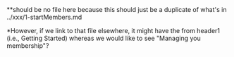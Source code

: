 <span class="todo">
**should be no file here because this should just be a duplicate of what's in ../xxx/1-startMembers.md

*However, if we link to that file elsewhere, it might have the from header1 (i.e., Getting Started) whereas we would like to see "Managing you membership"?
</span> <!-- todo -->
